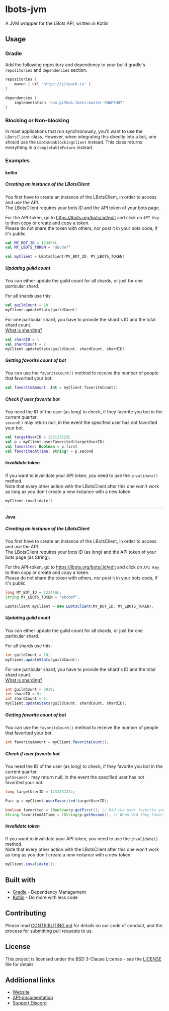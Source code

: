 [CircleCI]: https://circleci.com/gh/lbots/lbots-jvm
[CircleCIBadge]: https://circleci.com/gh/lbots/lbots-jvm.svg?style=svg
[What is sharding?]: https://discordapp.com/developers/docs/topics/gateway#sharding
[Gradle]: https://gradle.org
[Kotlin]: https://kotlinlang.org
[Website]: https://lbots.org
[API-documentation]: https://lbots.org/api/docs
[Support Discord]: https://lbots.org/support

<!-- Uncomment this, when the version is available again on CircleCI -->
<!-- [![CircleCIBadge]][CircleCI] -->

# lbots-jvm
A JVM wrapper for the LBots API, written in Kotlin

## Usage
### Gradle
Add the following repository and dependency to your build.gradle's `repositories` and `dependencies` section.
```gradle
repositories {
    maven { url 'https://jitpack.io' }
}
		
dependencies {
    implementation 'com.github.lbots:master-SNAPSHOT'
}
```

### Blocking or Non-blocking

In most applications that run synchronously, you'll want to use the `LBotsClient` class.
However, when integrating this directly into a bot, one should use the `LBotsNonblockingClient` instead.
This class returns everything in a `CompletableFuture` instead.

### Examples
#### kotlin
##### Creating an instance of the LBotsClient
You first have to create an instance of the LBotsClient, in order to access and use the API.  
The LBotsClient requires your bots ID and the API token of your bots page.

For the API-token, go to https://lbots.org/bots/:id/edit and click on `API Key` to then copy or create and copy a token.  
Please do not share the token with others, nor post it in your bots code, if it's public.
```kotlin
val MY_BOT_ID = 123456L
val MY_LBOTS_TOKEN = "abcdef"

val myClient = LBotsClient(MY_BOT_ID, MY_LBOTS_TOKEN)
```

##### Updating guild count
You can either update the guild count for all shards, or just for one particular shard.

For all shards use this:
```kotlin
val guildCount = 10
myClient.updateStats(guildCount)
```

For one particular shard, you have to provide the shard's ID and the total shard count.  
[What is sharding?]
```kotlin
val shardID = 1
val shardCount = 2
myClient.updateStats(guildCount, shardCount, shardID)
```

##### Getting favorite count of bot
You can use the `favoriteCount()` method to receive the number of people that favorited your bot.
```kotlin
val favoriteAmount: Int = myClient.favoriteCount()
```

##### Check if user favorite bot
You need the ID of the user (as long) to check, if they favorite you bot in the current quarter.  
`second()` may return null, in the event the specified user has not favorited your bot.
```kotlin
val targetUserID = 123123123L
val p = myClient.userFavorited(targetUserID)
val favorited: Boolean = p.first
val favoritedAtTime: String? = p.second
```

##### Invalidate token
If you want to invalidate your API token, you need to use the `invalidate()` method.  
Note that every other action with the LBotsClient after this one won't work as long as you don't create a new instance with a new token.
```kotlin
myClient.invalidate()
```
----

#### Java
##### Creating an instance of the LBotsClient
You first have to create an instance of the LBotsClient, in order to access and use the API.  
The LBotsClient requires your bots ID (as long) and the API token of your bots page (as String).

For the API-token, go to https://lbots.org/bots/:id/edit and click on `API Key` to then copy or create and copy a token.  
Please do not share the token with others, nor post it in your bots code, if it's public.
```java
long MY_BOT_ID = 123456L;
String MY_LBOTS_TOKEN = "abcdef";

LBotsClient myClient = new LBotsClient(MY_BOT_ID, MY_LBOTS_TOKEN);
```

##### Updating guild count
You can either update the guild count for all shards, or just for one particular shard.

For all shards use this:
```java
int guildCount = 10;
myClient.updateStats(guildCount);
```

For one particular shard, you have to provide the shard's ID and the total shard count.  
[What is sharding?]
```java
int guildCount = 2019;
int shardID = 0;
int shardCount = 1;
myClient.updateStats(guildCount, shardCount, shardID);
```

##### Getting favorite count of bot
You can use the `favoriteCount()` method to receive the number of people that favorited your bot.
```java
int favoriteAmount = myClient.favoriteCount();
```

##### Check if user favorite bot
You need the ID of the user (as long) to check, if they favorite you bot in the current quarter.  
`getSecond()` may return null, in the event the specified user has not favorited your bot.
```java
long targetUserID = 123123123L;

Pair p = myClient.userFavorited(targetUserID);

boolean favorited = (Boolean)p.getFirst(); // Did the user favorite your bot?
String favoritedAtTime = (String)p.getSecond(); // When did they favorite it?
```

##### Invalidate token
If you want to invalidate your API token, you need to use the `invalidate()` method.  
Note that every other action with the LBotsClient after this one won't work as long as you don't create a new instance with a new token.
```java
myClient.invalidate();
```

## Built with

* [Gradle] - Dependency Management
* [Kotlin] - Do more with less code

## Contributing

Please read [CONTRIBUTING.md](CONTRIBUTING.md) for details on our code of conduct, and the process for submitting pull requests to us.

## License

This project is licensed under the BSD 3-Clause License - see the [LICENSE](LICENSE) file for details

## Additional links
* [Website]
* [API-documentation]
* [Support Discord]


